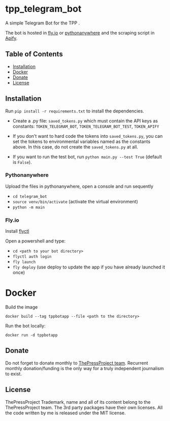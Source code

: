 # tpp_telegram_bot
A simple Telegram Bot for the TPP .

The bot is hosted in [fly.io](https://fly.io/) or [pythonanywhere](https://www.pythonanywhere.com/) and the scraping script in [Apify](https://apify.com/).

## Table of Contents

*   [Installation](#Installation)
  * [Docker](#Docker)
*   [Donate](#donate)
*   [License](#license)

## Installation
Run `pip install -r requirements.txt` to install the dependencies.


* Create a .py file:  `saved_tokens.py` which must contain the API keys as constants:
`TOKEN_TELEGRAM_BOT`, `TOKEN_TELEGRAM_BOT_TEST`, `TOKEN_APIFY`

* If you don't want to hard code the tokens into `saved_tokens.py`,
you can set the tokens to environmental variables named as the constants above.
In this case, do not create the `saved_tokens.py` at all.

*   If you want to run the test bot, run `python main.py --test True` (default is `False`).

### Pythonanywhere
Upload the files in pythonanywhere, open a console and run sequently
* `cd telegram_bot`
* `source venv/bin/activate` (activate the virtual environment)
* `python -m main`


### Fly.io
Install [flyctl](#https://fly.io/docs/hands-on/install-flyctl/)

Open a powershell and type:

*   `cd <path to your bot directory>`
*   ``flyctl auth login``
*   `fly launch`
*   `fly deploy` (use deploy to update the app if you have already launched it once)

# Docker

Build the image

``docker build --tag tppbotapp --file <path to the directory>``

Run the bot locally:

``docker run -d tppbotapp``



## Donate

Do not forget to donate monthly to [ThePressProject team](https://community.thepressproject.gr/?lang=en). Recurrent monthly donation/funding is the only way for a truly independent journalism to exist.

## License

ThePressProject Trademark, name and all of its content belong to the ThePressProject team.
The 3rd party packages have their own licenses.
All the code written by me is released under the MIT license.
